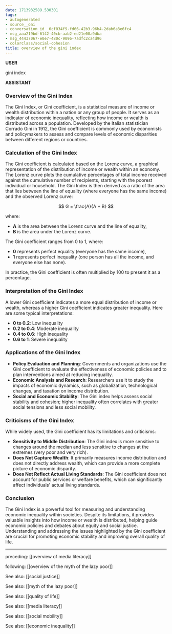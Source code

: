 ```yaml
---
date: 1713932589.530301
tags:
- autogenerated
- source__oai
- conversation_id__6cf034f9-fd66-42b3-96b4-2dab6a3e6fc4
- msg_aaa219bd-6142-40cb-aab2-ed21e00a9dba
- msg_44437067-e0e7-480c-9096-7adfc2ca4d96
- colorclass/social-cohesion
title: overview of the gini index
---
```


**USER**

gini index


**ASSISTANT**

### Overview of the Gini Index

The Gini Index, or Gini coefficient, is a statistical measure of income or wealth distribution within a nation or any group of people. It serves as an indicator of economic inequality, reflecting how income or wealth is distributed across a population. Developed by the Italian statistician Corrado Gini in 1912, the Gini coefficient is commonly used by economists and policymakers to assess and compare levels of economic disparities between different regions or countries.

### Calculation of the Gini Index

The Gini coefficient is calculated based on the Lorenz curve, a graphical representation of the distribution of income or wealth within an economy. The Lorenz curve plots the cumulative percentages of total income received against the cumulative number of recipients, starting with the poorest individual or household. The Gini Index is then derived as a ratio of the area that lies between the line of equality (where everyone has the same income) and the observed Lorenz curve:

$$
G = \frac{A}{A + B}
$$

where:
- **A** is the area between the Lorenz curve and the line of equality,
- **B** is the area under the Lorenz curve.

The Gini coefficient ranges from 0 to 1, where:
- **0** represents perfect equality (everyone has the same income),
- **1** represents perfect inequality (one person has all the income, and everyone else has none).

In practice, the Gini coefficient is often multiplied by 100 to present it as a percentage.

### Interpretation of the Gini Index

A lower Gini coefficient indicates a more equal distribution of income or wealth, whereas a higher Gini coefficient indicates greater inequality. Here are some typical interpretations:
- **0 to 0.2**: Low inequality
- **0.2 to 0.4**: Moderate inequality
- **0.4 to 0.6**: High inequality
- **0.6 to 1**: Severe inequality

### Applications of the Gini Index

- **Policy Evaluation and Planning**: Governments and organizations use the Gini coefficient to evaluate the effectiveness of economic policies and to plan interventions aimed at reducing inequality.
- **Economic Analysis and Research**: Researchers use it to study the impacts of economic dynamics, such as globalization, technological changes, and taxation on income distribution.
- **Social and Economic Stability**: The Gini index helps assess social stability and cohesion; higher inequality often correlates with greater social tensions and less social mobility.

### Criticisms of the Gini Index

While widely used, the Gini coefficient has its limitations and criticisms:
- **Sensitivity to Middle Distribution**: The Gini index is more sensitive to changes around the median and less sensitive to changes at the extremes (very poor and very rich).
- **Does Not Capture Wealth**: It primarily measures income distribution and does not directly address wealth, which can provide a more complete picture of economic disparity.
- **Does Not Reflect Actual Living Standards**: The Gini coefficient does not account for public services or welfare benefits, which can significantly affect individuals' actual living standards.

### Conclusion

The Gini Index is a powerful tool for measuring and understanding economic inequality within societies. Despite its limitations, it provides valuable insights into how income or wealth is distributed, helping guide economic policies and debates about equity and social justice. Understanding and addressing the issues highlighted by the Gini coefficient are crucial for promoting economic stability and improving overall quality of life.


---

preceding: [[overview of media literacy]]  


following: [[overview of the myth of the lazy poor]]

See also: [[social justice]]


See also: [[myth of the lazy poor]]


See also: [[quality of life]]


See also: [[media literacy]]


See also: [[social mobility]]


See also: [[economic inequality]]